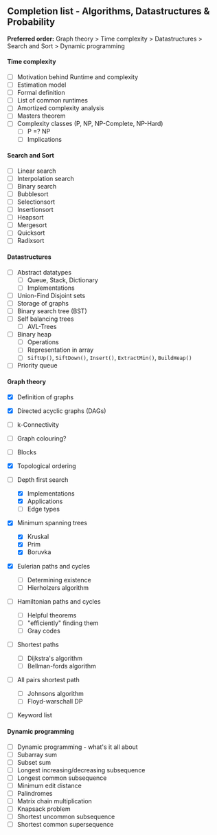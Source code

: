 ## Completion list - Algorithms, Datastructures & Probability

**Preferred order:** Graph theory > Time complexity > Datastructures > Search and Sort > Dynamic programming

#### Time complexity

- [ ] Motivation behind Runtime and complexity
- [ ] Estimation model
- [ ] Formal definition
- [ ] List of common runtimes
- [ ] Amortized complexity analysis
- [ ] Masters theorem
- [ ] Complexity classes (P, NP, NP-Complete, NP-Hard)
  - [ ] P =? NP
  - [ ] Implications

#### Search and Sort

- [ ] Linear search
- [ ] Interpolation search
- [ ] Binary search
- [ ] Bubblesort
- [ ] Selectionsort
- [ ] Insertionsort
- [ ] Heapsort
- [ ] Mergesort
- [ ] Quicksort
- [ ] Radixsort

#### Datastructures

- [ ] Abstract datatypes
  - [ ] Queue, Stack, Dictionary
  - [ ] Implementations
- [ ] Union-Find Disjoint sets
- [ ] Storage of graphs
- [ ] Binary search tree (BST)
- [ ] Self balancing trees 
  - [ ] AVL-Trees
- [ ] Binary heap
  - [ ] Operations
  - [ ] Representation in array
  - [ ] `SiftUp()`, `SiftDown()`, `Insert()`, `ExtractMin()`, `BuildHeap()`
- [ ] Priority queue

#### Graph theory

- [x] Definition of graphs
- [x] Directed acyclic graphs (DAGs)
- [ ] k-Connectivity
- [ ] Graph colouring?
- [ ] Blocks
- [x] Topological ordering
- [ ] Depth first search
  - [x] Implementations
  - [x] Applications
  - [ ] Edge types
- [x] Minimum spanning trees
  - [x] Kruskal
  - [x] Prim
  - [x] Boruvka
- [x] Eulerian paths and cycles
  - [ ] Determining existence
  - [ ] Hierholzers algorithm
- [ ] Hamiltonian paths and cycles
  - [ ] Helpful theorems
  - [ ] "efficiently" finding them
  - [ ] Gray codes
- [ ] Shortest paths
  - [ ] Dijkstra's algorithm
  - [ ] Bellman-fords algorithm
- [ ] All pairs shortest path
  - [ ] Johnsons algorithm
  - [ ] Floyd-warschall DP
- [ ] Keyword list



#### Dynamic programming

- [ ] Dynamic programming - what's it all about
- [ ] Subarray sum
- [ ] Subset sum
- [ ] Longest increasing/decreasing subsequence
- [ ] Longest common subsequence
- [ ] Minimum edit distance
- [ ] Palindromes 
- [ ] Matrix chain multiplication
- [ ] Knapsack problem
- [ ] Shortest uncommon subsequence
- [ ] Shortest common supersequence
